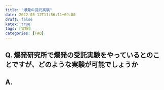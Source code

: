 ```yaml
---
title: "爆発の受託実験"
date: 2022-05-12T11:56:11+09:00
draft: false
katex: true
tags: [実験]
categories: [FAQ]
---
```


## Q. 爆発研究所で爆発の受託実験をやっているとのことですが、どのような実験が可能でしょうか

## A.
 
